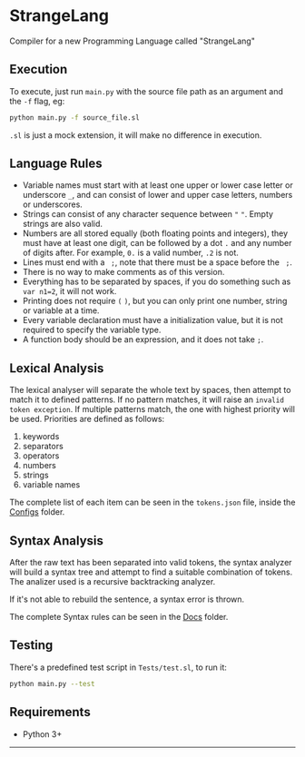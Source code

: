 # StrangeLang
Compiler for a new Programming Language called "StrangeLang"

## Execution

To execute, just run `main.py` with the source file path as an argument and the `-f` flag, eg:

```sh
python main.py -f source_file.sl
```

`.sl` is just a mock extension, it will make no difference in execution.

## Language Rules

+ Variable names must start with at least one upper or lower case letter or underscore `_`, and can consist of lower and upper case letters, numbers or underscores.
+ Strings can consist of any character sequence between `"` `"`. Empty strings are also valid.
+ Numbers are all stored equally (both floating points and integers), they must have at least one digit, can be followed by a dot `.` and any number of digits after. For example, `0.` is a valid number, `.2` is not.
+ Lines must end with a ` ;`, note that there must be a space before the ` ;`.
+ There is no way to make comments as of this version.
+ Everything has to be separated by spaces, if you do something such as `var n1=2`, it will not work.
+ Printing does not require `(` `)`, but you can only print one number, string or variable at a time.
+ Every variable declaration must have a initialization value, but it is not required to specify the variable type.
+ A function body should be an expression, and it does not take `;`.

## Lexical Analysis

The lexical analyser will separate the whole text by spaces, then attempt to match it to defined patterns. If no pattern matches, it will raise an `invalid token exception`. If multiple patterns match, the one with highest priority will be used. Priorities are defined as follows:

1. keywords
2. separators
3. operators
4. numbers
5. strings
6. variable names

The complete list of each item can be seen in the `tokens.json` file, inside the [Configs](https://www.github.com/LRAbbade/StrangeLang/tree/master/Configs) folder.

## Syntax Analysis

After the raw text has been separated into valid tokens, the syntax analyzer will build a syntax tree and attempt to find a suitable combination of tokens. The analizer used is a recursive backtracking analyzer.

If it's not able to rebuild the sentence, a syntax error is thrown.

The complete Syntax rules can be seen in the [Docs](https://www.github.com/LRAbbade/StrangeLang/tree/master/Docs) folder.

## Testing

There's a predefined test script in `Tests/test.sl`, to run it:

```sh
python main.py --test
```

## Requirements

* Python 3+

---
